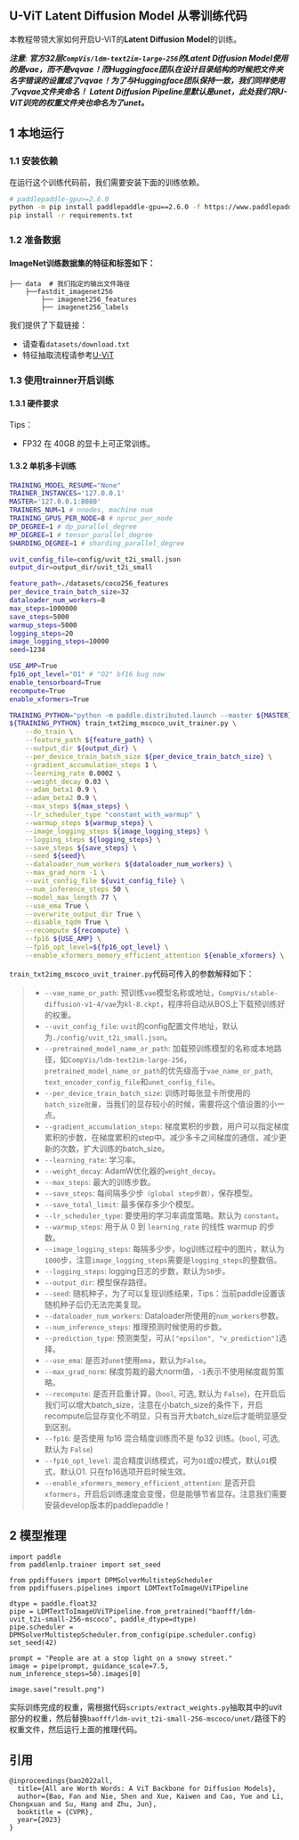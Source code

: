 ## U-ViT Latent Diffusion Model 从零训练代码

本教程带领大家如何开启U-ViT的**Latent Diffusion Model**的训练。

___注意___:
___官方32层`CompVis/ldm-text2im-large-256`的Latent Diffusion Model使用的是vae，而不是vqvae！而Huggingface团队在设计目录结构的时候把文件夹名字错误的设置成了vqvae！为了与Huggingface团队保持一致，我们同样使用了vqvae文件夹命名！___
___Latent Diffusion Pipeline里默认是unet，此处我们将U-ViT训完的权重文件夹也命名为了unet。___


## 1 本地运行
### 1.1 安装依赖

在运行这个训练代码前，我们需要安装下面的训练依赖。
```bash
# paddlepaddle-gpu>=2.6.0
python -m pip install paddlepaddle-gpu==2.6.0 -f https://www.paddlepaddle.org.cn/whl/linux/mkl/avx/stable.html
pip install -r requirements.txt
```

### 1.2 准备数据

#### ImageNet训练数据集的特征和标签如下：
```
├── data  # 我们指定的输出文件路径
    ├──fastdit_imagenet256
        ├── imagenet256_features
        ├── imagenet256_labels
```

我们提供了下载链接：
- 请查看`datasets/download.txt`
- 特征抽取流程请参考[U-ViT](https://github.com/baofff/U-ViT/blob/main/scripts/extract_mscoco_feature.py)


### 1.3 使用trainner开启训练
#### 1.3.1 硬件要求
Tips：
- FP32 在 40GB 的显卡上可正常训练。

#### 1.3.2 单机多卡训练
```bash
TRAINING_MODEL_RESUME="None"
TRAINER_INSTANCES='127.0.0.1'
MASTER='127.0.0.1:8080'
TRAINERS_NUM=1 # nnodes, machine num
TRAINING_GPUS_PER_NODE=8 # nproc_per_node
DP_DEGREE=1 # dp_parallel_degree
MP_DEGREE=1 # tensor_parallel_degree
SHARDING_DEGREE=1 # sharding_parallel_degree

uvit_config_file=config/uvit_t2i_small.json
output_dir=output_dir/uvit_t2i_small

feature_path=./datasets/coco256_features
per_device_train_batch_size=32
dataloader_num_workers=8
max_steps=1000000
save_steps=5000
warmup_steps=5000
logging_steps=20
image_logging_steps=10000
seed=1234

USE_AMP=True
fp16_opt_level="O1" # "O2" bf16 bug now
enable_tensorboard=True
recompute=True
enable_xformers=True

TRAINING_PYTHON="python -m paddle.distributed.launch --master ${MASTER} --nnodes ${TRAINERS_NUM} --nproc_per_node ${TRAINING_GPUS_PER_NODE} --ips ${TRAINER_INSTANCES}"
${TRAINING_PYTHON} train_txt2img_mscoco_uvit_trainer.py \
    --do_train \
    --feature_path ${feature_path} \
    --output_dir ${output_dir} \
    --per_device_train_batch_size ${per_device_train_batch_size} \
    --gradient_accumulation_steps 1 \
    --learning_rate 0.0002 \
    --weight_decay 0.03 \
    --adam_beta1 0.9 \
    --adam_beta2 0.9 \
    --max_steps ${max_steps} \
    --lr_scheduler_type "constant_with_warmup" \
    --warmup_steps ${warmup_steps} \
    --image_logging_steps ${image_logging_steps} \
    --logging_steps ${logging_steps} \
    --save_steps ${save_steps} \
    --seed ${seed}\
    --dataloader_num_workers ${dataloader_num_workers} \
    --max_grad_norm -1 \
    --uvit_config_file ${uvit_config_file} \
    --num_inference_steps 50 \
    --model_max_length 77 \
    --use_ema True \
    --overwrite_output_dir True \
    --disable_tqdm True \
    --recompute ${recompute} \
    --fp16 ${USE_AMP} \
    --fp16_opt_level=${fp16_opt_level} \
    --enable_xformers_memory_efficient_attention ${enable_xformers} \
```


`train_txt2img_mscoco_uvit_trainer.py`代码可传入的参数解释如下：
> * `--vae_name_or_path`: 预训练`vae`模型名称或地址，`CompVis/stable-diffusion-v1-4/vae`为`kl-8.ckpt`，程序将自动从BOS上下载预训练好的权重。
> * `--uvit_config_file`: `uvit`的config配置文件地址，默认为`./config/uvit_t2i_small.json`。
> * `--pretrained_model_name_or_path`: 加载预训练模型的名称或本地路径，如`CompVis/ldm-text2im-large-256`，`pretrained_model_name_or_path`的优先级高于`vae_name_or_path`, `text_encoder_config_file`和`unet_config_file`。
> * `--per_device_train_batch_size`: 训练时每张显卡所使用的`batch_size批量`，当我们的显存较小的时候，需要将这个值设置的小一点。
> * `--gradient_accumulation_steps`: 梯度累积的步数，用户可以指定梯度累积的步数，在梯度累积的step中。减少多卡之间梯度的通信，减少更新的次数，扩大训练的batch_size。
> * `--learning_rate`: 学习率。
> * `--weight_decay`: AdamW优化器的`weight_decay`。
> * `--max_steps`: 最大的训练步数。
> * `--save_steps`: 每间隔多少步`（global step步数）`，保存模型。
> * `--save_total_limit`: 最多保存多少个模型。
> * `--lr_scheduler_type`: 要使用的学习率调度策略。默认为 `constant`。
> * `--warmup_steps`: 用于从 0 到 `learning_rate` 的线性 warmup 的步数。
> * `--image_logging_steps`: 每隔多少步，log训练过程中的图片，默认为`1000`步，注意`image_logging_steps`需要是`logging_steps`的整数倍。
> * `--logging_steps`: logging日志的步数，默认为`50`步。
> * `--output_dir`: 模型保存路径。
> * `--seed`: 随机种子，为了可以复现训练结果，Tips：当前paddle设置该随机种子后仍无法完美复现。
> * `--dataloader_num_workers`: Dataloader所使用的`num_workers`参数。
> * `--num_inference_steps`: 推理预测时候使用的步数。
> * `--prediction_type`: 预测类型，可从`["epsilon", "v_prediction"]`选择。
> * `--use_ema`: 是否对`unet`使用`ema`，默认为`False`。
> * `--max_grad_norm`: 梯度剪裁的最大norm值，`-1`表示不使用梯度裁剪策略。
> * `--recompute`: 是否开启重计算，(`bool`, 可选, 默认为 `False`)，在开启后我们可以增大batch_size，注意在小batch_size的条件下，开启recompute后显存变化不明显，只有当开大batch_size后才能明显感受到区别。
> * `--fp16`: 是否使用 fp16 混合精度训练而不是 fp32 训练。(`bool`, 可选, 默认为 `False`)
> * `--fp16_opt_level`: 混合精度训练模式，可为``O1``或``O2``模式，默认``O1``模式，默认O1. 只在fp16选项开启时候生效。
> * `--enable_xformers_memory_efficient_attention`: 是否开启`xformers`，开启后训练速度会变慢，但是能够节省显存。注意我们需要安装develop版本的paddlepaddle！


## 2 模型推理

```
import paddle
from paddlenlp.trainer import set_seed

from ppdiffusers import DPMSolverMultistepScheduler
from ppdiffusers.pipelines import LDMTextToImageUViTPipeline

dtype = paddle.float32
pipe = LDMTextToImageUViTPipeline.from_pretrained("baofff/ldm-uvit_t2i-small-256-mscoco", paddle_dtype=dtype)
pipe.scheduler = DPMSolverMultistepScheduler.from_config(pipe.scheduler.config)
set_seed(42)

prompt = "People are at a stop light on a snowy street."
image = pipe(prompt, guidance_scale=7.5, num_inference_steps=50).images[0]

image.save("result.png")
```

实际训练完成的权重，需根据代码`scripts/extract_weights.py`抽取其中的uvit部分的权重，然后替换`baofff/ldm-uvit_t2i-small-256-mscoco/unet/`路径下的权重文件，然后运行上面的推理代码。


## 引用
```
@inproceedings{bao2022all,
  title={All are Worth Words: A ViT Backbone for Diffusion Models},
  author={Bao, Fan and Nie, Shen and Xue, Kaiwen and Cao, Yue and Li, Chongxuan and Su, Hang and Zhu, Jun},
  booktitle = {CVPR},
  year={2023}
}
```

